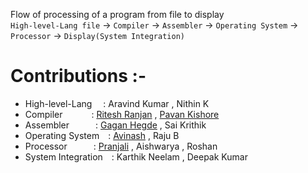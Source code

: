 Flow of processing of a program from file to display <br>
`High-level-Lang file` -> `Compiler` -> `Assembler` -> `Operating System` -> `Processor` -> `Display(System Integration)` <br>
# Contributions :-
- High-level-Lang &emsp;: Aravind Kumar , Nithin K
- Compiler &emsp;&emsp;&emsp;: [Ritesh Ranjan](https://github.com/riteshranjan9507) , [Pavan Kishore](https://github.com/SPavanKishore)
- Assembler&emsp;&emsp;&emsp;: [Gagan Hegde](https://github.com/cs19b015iittp) , Sai Krithik
- Operating System&emsp;: [Avinash](https://github.com/AvinashNimmala) , Raju B
- Processor&emsp;&emsp;&emsp;: [Pranjali](https://github.com/pranjali1205/) , Aishwarya , Roshan
- System Integration&emsp;: Karthik Neelam , Deepak Kumar
     
